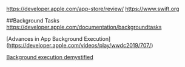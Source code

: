 
https://developer.apple.com/app-store/review/
https://www.swift.org

##Background Tasks
https://developer.apple.com/documentation/backgroundtasks

[Advances in App Background Execution] (https://developer.apple.com/videos/play/wwdc2019/707/)

[Background execution demystified](https://developer.apple.com/videos/play/wwdc2020/10063/)